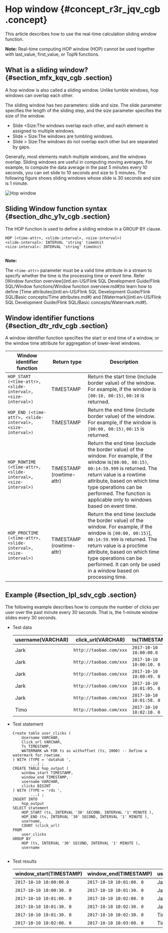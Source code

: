 # Hop window {#concept_r3r_jqv_cgb .concept}

This article describes how to use the real-time calculation sliding window function.

**Note:** Real-time computing HOP window \(HOP\) cannot be used together with last\_value, first\_value, or TopN functions.

## What is a sliding window? {#section_mfx_kqv_cgb .section}

A hop window is also called a sliding window. Unlike tumble windows, hop windows can overlap each other.

The sliding window has two parameters: slide and size. The slide parameter specifies the length of the sliding step, and the size parameter specifies the size of the window.

-   Slide <Size:The windows overlap each other, and each element is assigned to multiple windows.
-   Slide = Size:The windows are tumbling windows.
-   Slide \> Size:The windows do not overlap each other but are separated by gaps.

Generally, most elements match multiple windows, and the windows overlap. Sliding windows are useful in computing moving averages. For example, to compute the data average in the past 5 minutes every 10 seconds, you can set slide to 10 seconds and size to 5 minutes. The following figure shows sliding windows whose slide is 30 seconds and size is 1 minute.

![Hop window](http://static-aliyun-doc.oss-cn-hangzhou.aliyuncs.com/assets/img/40913/155781895334327_en-US.png)

## Sliding Window function syntax {#section_dhc_y1v_cgb .section}

The HOP function is used to define a sliding window in a GROUP BY clause.

```language-sql
HOP (<time-attr>, <slide-interval>, <size-interval>)
<slide-interval>: INTERVAL 'string' timeUnit
<size-interval>: INTERVAL 'string' timeUnit
			
```

**Note:** 

The `<time-attr>` parameter must be a valid time attribute in a stream to specify whether the time is the processing time or event time. Refer [Window function overview](intl.en-US/Flink SQL Development Guide/Flink SQL/Window functions/Window function overview.md#)to learn how to define [Time attributes](intl.en-US/Flink SQL Development Guide/Flink SQL/Basic concepts/Time attributes.md#) and [Watermark](intl.en-US/Flink SQL Development Guide/Flink SQL/Basic concepts/Watermark.md#).

## Window identifier functions {#section_dtr_rdv_cgb .section}

A window identifier function specifies the start or end time of a window, or the window time attribute for aggregation of lower-level windows.

|Window identifier function|Return type|Description|
|--------------------------|-----------|-----------|
|`HOP_START (<time-attr>, <slide-interval>, <size-interval>)`|TIMESTAMP|Return the start time \(include border value\) of the window. For example, if the window is `[00:10, 00:15)`, `00:10` is returned.|
|`HOP_END (<time-attr>, <slide-interval>, <size-interval>)`|TIMESTAMP|Return the end time \(include border value\) of the window. For example, if the window is `[00:00, 00:15)`, `00:15` is returned.|
|`HOP_ROWTIME (<time-attr>, <slide-interval>, <size-interval>)`|TIMESTAMP \(rowtime-attr\)|Return the end time \(exclude the border value\) of the window. For example, if the window is`[00:00, 00:15)`, `00:14:59.999` is returned. The return value is a rowtime attribute, based on which time type operations can be performed. The function is applicable only to windows based on event time.|
|`HOP_PROCTIME (<time-attr>, <slide-interval>, <size-interval>)`|TIMESTAMP \(rowtime-attr\)|Return the end time \(exclude the border value\) of the window. For example, if the window is `[00:00, 00:15)`\], `00:14:59.999` is returned. The return value is a proctime attribute, based on which time type operations can be performed. It can only be used in a window based on processing time.|

## Example {#section_lpl_sdv_cgb .section}

The following example describes how to compute the number of clicks per user over the past minute every 30 seconds. That is, the 1-minute window slides every 30 seconds.

-   Test data

    |username\(VARCHAR\)|click\_url\(VARCHAR\)|ts\(TIMESTAMP\)|
    |-------------------|---------------------|---------------|
    |Jark|`http://taobao.com/xxx`|`2017-10-10 10:00:00.0`|
    |Jark|`http://taobao.com/xxx`|`2017-10-10 10:00:10. 0`|
    |Jark|`http://taobao.com/xxx`|`2017-10-10 10:00:49. 0`|
    |Jark|`http://taobao.com/xxx`|`2017-10-10 10:01:05. 0`|
    |Jark|`http://taobao.com/xxx`|`2017-10-10 10:01:58. 0`|
    |Timo|`http://taobao.com/xxx`|`2017-10-10 10:02:10. 0`|

-   Test statement

    ```language-SQL
    Create table user_clicks (
        Username VARCHAR,
        Click_url VARCHAR,
        Ts TIMESTAMP,
        WATERMARK wk FOR ts as withoffset (ts, 2000) -- Define a watermark for rowtime.
    ) WITH (TYPE = 'datahub ',
            ...) ;
    CREATE TABLE hop_output (
        window_start TIMESTAMP,
        window_end TIMESTAMP,
        username VARCHAR,
        clicks BIGINT
    ) WITH (TYPE = 'rds ',
            ...) ;
    INSERT INTO
        hop_output
    SELECT statement
        HOP_START (ts, INTERVAL '30' SECOND, INTERVAL '1' MINUTE ),
        HOP_END (ts, INTERVAL '30' SECOND, INTERVAL '1' MINUTE ),
        username,
        COUNT (click_url)
    FROM
        user_clicks
    GROUP BY
        HOP (ts, INTERVAL '30' SECOND, INTERVAL '1' MINUTE ),
        username
    					
    ```

-   Test results

    |window\_start\(TIMESTAMP\)|window\_end\(TIMESTAMP\)|username\(VARCHAR\)|clicks\(BIGINT\)|
    |--------------------------|------------------------|-------------------|----------------|
    |`2017-10-10 10:00:00.0`|`2017-10-10 10:01:00. 0`|Jark|3|
    |`2017-10-10 10:00:30. 0`|`2017-10-10 10:01:30. 0`|Jark|2|
    |`2017-10-10 10:01:00. 0`|`2017-10-10 10:02:00. 0`|Jark|2|
    |`2017-10-10 10:01:30. 0`|`2017-10-10 10:02:30. 0`|Jark|1|
    |`2017-10-10 10:01:30. 0`|`2017-10-10 10:02:30. 0`|Timo|1|
    |`2017-10-10 10:02:00. 0`|`2017-10-10 10:03:00. 0`|Timo|1|


